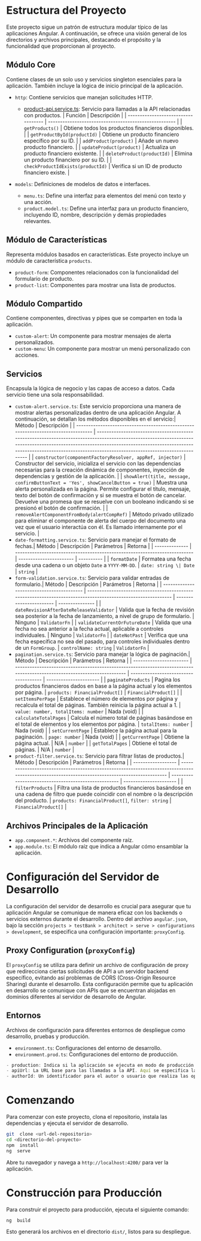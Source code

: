 # Estructura del Proyecto

Este proyecto sigue un patrón de estructura modular típico de las aplicaciones Angular. A continuación, se ofrece una visión general de los directorios y archivos principales, destacando el propósito y la funcionalidad que proporcionan al proyecto.

## Módulo Core

Contiene clases de un solo uso y servicios singleton esenciales para la aplicación. También incluye la lógica de inicio principal de la aplicación.

- `http`: Contiene servicios que manejan solicitudes HTTP.

  - [product-api.service.ts](https://github.com/CharlieCardenasToledo/testBank/blob/main/src/app/core/http/product-api.service.ts): Servicio para llamadas a la API relacionadas con productos.
  | Función                            | Descripción                                          |
    | ----------------------------------- | ----------------------------------------------------- |
    | `getProducts()`                   | Obtiene todos los productos financieros disponibles.  |
    | `getProductById(productId)`       | Obtiene un producto financiero específico por su ID. |
    | `addProduct(product)`             | Añade un nuevo producto financiero.                  |
    | `updateProduct(product)`          | Actualiza un producto financiero existente.           |
    | `deleteProduct(productId)`        | Elimina un producto financiero por su ID.             |
    | `checkProductIdExists(productId)` | Verifica si un ID de producto financiero existe.      |
- `models`: Definiciones de modelos de datos e interfaces.

  - `menu.ts`:  Define una interfaz para elementos del menú con texto y una acción.
  - `product.model.ts`:  Define una interfaz para un producto financiero, incluyendo ID, nombre, descripción y demás propiedades relevantes.

## Módulo de Características

Representa módulos basados en características. Este proyecto incluye un módulo de característica `products`.

- `product-form`: Componentes relacionados con la funcionalidad del formulario de producto.
- `product-list`: Componentes para mostrar una lista de productos.

## Módulo Compartido

  Contiene componentes, directivas y pipes que se comparten en toda la aplicación.

- `custom-alert`: Un componente para mostrar mensajes de alerta personalizados.
- `custom-menu`: Un componente para mostrar un menú personalizado con acciones.

## Servicios

  Encapsula la lógica de negocio y las capas de acceso a datos. Cada servicio tiene una sola responsabilidad.

- `custom-alert.service.ts`: Este servicio proporciona una manera de mostrar alertas personalizadas dentro de una aplicación Angular. A continuación, se detallan los métodos disponibles en el servicio:| Método                                                                           | Descripción                                                                                                                                                                                                                                                                |
  | --------------------------------------------------------------------------------- | --------------------------------------------------------------------------------------------------------------------------------------------------------------------------------------------------------------------------------------------------------------------------- |
  | `constructor(componentFactoryResolver, appRef, injector)`                       | Constructor del servicio, inicializa el servicio con las dependencias necesarias para la creación dinámica de componentes, inyección de dependencias y gestión de la aplicación.                                                                                       |
  | `showAlert(title, message, confirmButtonText = 'Yes', showCancelButton = true)` | Muestra una alerta personalizada en la página. Permite configurar el título, mensaje, texto del botón de confirmación y si se muestra el botón de cancelar. Devuelve una promesa que se resuelve con un booleano indicando si se presionó el botón de confirmación. |
  | `removeAlertComponentFromBody(alertCompRef)`                                    | Método privado utilizado para eliminar el componente de alerta del cuerpo del documento una vez que el usuario interactúa con él. Es llamado internamente por el servicio.                                                                                               |
- `date-formatting.service.ts`: Servicio para manejar el formato de fechas.| Método        | Descripción                                                               | Parámetros             | Retorna    |
  | -------------- | -------------------------------------------------------------------------- | ----------------------- | ---------- |
  | `formatDate` | Formatea una fecha desde una cadena o un objeto `Date` a `YYYY-MM-DD`. | `date: string \| Date` | `string` |
- `form-validation.service.ts`: Servicio para validar entradas de formulario.| Método                                   | Descripción                                                                                                  | Parámetros             | Retorna         |
  | ----------------------------------------- | ------------------------------------------------------------------------------------------------------------- | ----------------------- | --------------- |
  | `dateRevisionAfterDateReleaseValidator` | Valida que la fecha de revisión sea posterior a la fecha de lanzamiento, a nivel de grupo de formulario.     | Ninguno                 | `ValidatorFn` |
  | `validateCurrentOrFutureDate`           | Valida que una fecha no sea anterior a la fecha actual, aplicable a controles individuales.                   | Ninguno                 | `ValidatorFn` |
  | `dateNotPast`                           | Verifica que una fecha específica no sea del pasado, para controles individuales dentro de un `FormGroup`. | `controlName: string` | `ValidatorFn` |
- `pagination.service.ts`: Servicio para manejar la lógica de paginación.| Método                 | Descripción                                                                                                             | Parámetros                           | Retorna                |
  | ----------------------- | ------------------------------------------------------------------------------------------------------------------------ | ------------------------------------- | ---------------------- |
  | `paginateProducts`    | Pagina los productos financieros dados en base a la página actual y los elementos por página.                          | `products: FinancialProduct[]`      | `FinancialProduct[]` |
  | `setItemsPerPage`     | Establece el número de elementos por página y recalcula el total de páginas. También reinicia la página actual a 1. | `value: number, totalItems: number` | Nada (void)            |
  | `calculateTotalPages` | Calcula el número total de páginas basándose en el total de elementos y los elementos por página.                    | `totalItems: number`                | Nada (void)            |
  | `setCurrentPage`      | Establece la página actual para la paginación.                                                                         | `page: number`                      | Nada (void)            |
  | `getCurrentPage`      | Obtiene la página actual.                                                                                               | N/A                                   | `number`             |
  | `getTotalPages`       | Obtiene el total de páginas.                                                                                            | N/A                                   | `number`             |
- `product-filter.service.ts`: Servicio para filtrar listas de productos.| Método            | Descripción                                                                                                                                   | Parámetros                                          | Retorna                |
  | ------------------ | ---------------------------------------------------------------------------------------------------------------------------------------------- | ---------------------------------------------------- | ---------------------- |
  | `filterProducts` | Filtra una lista de productos financieros basándose en una cadena de filtro que puede coincidir con el nombre o la descripción del producto. | `products: FinancialProduct[]`, `filter: string` | `FinancialProduct[]` |

## Archivos Principales de la Aplicación

- `app.component.*`: Archivos del componente raíz.
- `app.module.ts`: El módulo raíz que indica a Angular cómo ensamblar la aplicación.

# Configuración del Servidor de Desarrollo

La configuración del servidor de desarrollo es crucial para asegurar que tu aplicación Angular se comunique de manera eficaz con los backends o servicios externos durante el desarrollo. Dentro del archivo `angular.json`, bajo la sección `projects > testBank > architect > serve > configurations > development`, se especifica una configuración importante: `proxyConfig`.

## Proxy Configuration (`proxyConfig`)

El `proxyConfig` se utiliza para definir un archivo de configuración de proxy que redirecciona ciertas solicitudes de API a un servidor backend específico, evitando así problemas de CORS (Cross-Origin Resource Sharing) durante el desarrollo. Esta configuración permite que tu aplicación en desarrollo se comunique con APIs que se encuentran alojadas en dominios diferentes al servidor de desarrollo de Angular.

## Entornos

Archivos de configuración para diferentes entornos de despliegue como desarrollo, pruebas y producción.

- `environment.ts`: Configuraciones del entorno de desarrollo.
- `environment.prod.ts`: Configuraciones del entorno de producción.

```javascript
- production: Indica si la aplicación se ejecuta en modo de producción. En este caso, está configurado como `false`, lo que significa que la aplicación está en modo de desarrollo.
- apiUrl: La URL base para las llamadas a la API. Aquí se especifica la ruta al microservicio de productos financieros, lo cual es crucial para que la aplicación se comunique con el backend.
- authorId: Un identificador para el autor o usuario que realiza las operaciones. Este puede ser utilizado para trazabilidad, auditoría o control de acceso.
```

# Comenzando

Para comenzar con este proyecto, clona el repositorio, instala las dependencias y ejecuta el servidor de desarrollo.

```bash
git  clone <url-del-repositorio>
cd <directorio-del-proyecto>
npm  install
ng  serve
```

Abre tu navegador y navega a `http://localhost:4200/` para ver la aplicación.

# Construcción para Producción

 Para construir el proyecto para producción, ejecuta el siguiente comando:

```bash
ng  build 
```

Esto generará los archivos en el directorio `dist/`, listos para su despliegue.

